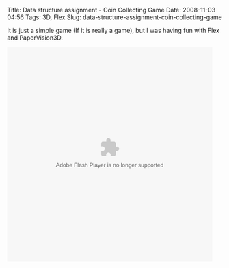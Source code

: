 Title: Data structure assignment - Coin Collecting Game
Date: 2008-11-03 04:56
Tags: 3D, Flex
Slug: data-structure-assignment-coin-collecting-game

It is just a simple game (If it is really a game), but I was having fun
with Flex and PaperVision3D.

<object type="application/x-shockwave-flash" data="http://blog.onthewings.net/wp-content/uploads/2008/11/coincollectinggame.swf" width="480" height="500" id="swf38911" style="visibility: visible;"><param name="wmode" value="opaque"><param name="menu" value="true"><param name="quality" value="high"><param name="bgcolor" value="#FFFFFF"><param name="allowScriptAccess" value="always"><param name="allowFullScreen" value="true"></object>
